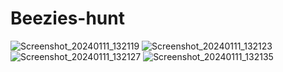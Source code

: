 # Beezies-hunt

![Screenshot_20240111_132119](https://github.com/Mi-TZ/Beezies-hunt/assets/72156472/180922a1-6f11-44a4-8faf-8827b8ffbb0c)
![Screenshot_20240111_132123](https://github.com/Mi-TZ/Beezies-hunt/assets/72156472/8f771cea-cafa-496e-b62a-b13475b618b5)
![Screenshot_20240111_132127](https://github.com/Mi-TZ/Beezies-hunt/assets/72156472/ea173c2e-1e69-4504-8f7e-6484dac92591)
![Screenshot_20240111_132135](https://github.com/Mi-TZ/Beezies-hunt/assets/72156472/4f396631-4b47-4ac5-bf1d-99fa1b549a63)

